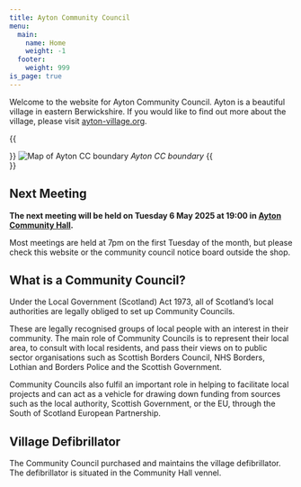 ```yaml
---
title: Ayton Community Council
menu:
  main:
    name: Home
    weight: -1
  footer:
    weight: 999
is_page: true
---
```


Welcome to the website for Ayton Community Council. Ayton is a beautiful village in eastern Berwickshire. If you would like to find out more about the village, please visit [ayton-village.org](https://ayton-village.org).

{{<aside side="right">}}
![Map of Ayton CC boundary](/assets/boundary.webp)
_Ayton CC boundary_
{{</aside>}}

## Next Meeting

**The next meeting will be held on Tuesday 6 May 2025 at 19:00 in [Ayton Community Hall](https://hall.ayton-village.org).**

Most meetings are held at 7pm on the first Tuesday of the month, but please check this website or the community council notice board outside the shop.

## What is a Community Council?

Under the Local Government (Scotland) Act 1973, all of Scotland’s local authorities are legally obliged to set up Community Councils.

These are legally recognised groups of local people with an interest in their community. The main role of Community Councils is to represent their local area, to consult with local residents, and pass their views on to public sector organisations such as Scottish Borders Council, NHS Borders, Lothian and Borders Police and the Scottish Government.

Community Councils also fulfil an important role in helping to facilitate local projects and can act as a vehicle for drawing down funding from sources such as the local authority, Scottish Government, or the EU, through the South of Scotland European Partnership.

## Village Defibrillator

The Community Council purchased and maintains the village defibrillator. The defibrillator is situated in the Community Hall vennel.
